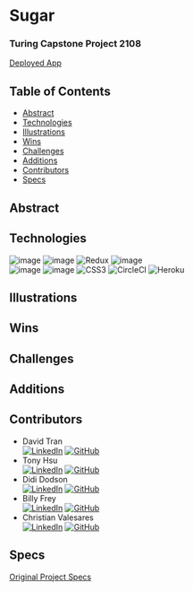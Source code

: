 # Sugar

### Turing Capstone Project 2108

[Deployed App](http://sugar-fe.herokuapp.com/)

## Table of Contents
- [Abstract](#Abstract)
- [Technologies](#Technologies)
- [Illustrations](#Illustrations)
- [Wins](#Wins)
- [Challenges](#Challenges)
- [Additions](#Additions)
- [Contributors](#Contributors)
- [Specs](#Specs)

## Abstract

## Technologies
![image](https://img.shields.io/badge/React-20232A?style=for-the-badge&logo=react&logoColor=61DAFB) ![image](https://img.shields.io/badge/React_Router-CA4245?style=for-the-badge&logo=react-router&logoColor=white) ![Redux](https://img.shields.io/badge/redux-%23593d88.svg?style=for-the-badge&logo=redux&logoColor=white) ![image](https://img.shields.io/badge/JavaScript-323330?style=for-the-badge&logo=javascript&logoColor=F7DF1E)  
![image](https://img.shields.io/badge/Cypress-17202C?style=for-the-badge&logo=cypress&logoColor=white) ![image](https://img.shields.io/badge/HTML5-E34F26?style=for-the-badge&logo=html5&logoColor=white)  ![CSS3](https://img.shields.io/badge/css3-%231572B6.svg?style=for-the-badge&logo=css3&logoColor=white) ![CircleCI](https://img.shields.io/badge/CIRCLECI-%23161616.svg?style=for-the-badge&logo=circleci&logoColor=white) ![Heroku](https://img.shields.io/badge/heroku-%23430098.svg?style=for-the-badge&logo=heroku&logoColor=white)

## Illustrations

## Wins

## Challenges

## Additions

## Contributors
- David Tran  
[![LinkedIn](https://img.shields.io/badge/linkedin-%230077B5.svg?style=for-the-badge&logo=linkedin&logoColor=white)](https://www.linkedin.com/in/david-tran7/) [![GitHub](https://img.shields.io/badge/github-%23121011.svg?style=for-the-badge&logo=github&logoColor=white)](https://github.com/isleofyou)  
- Tony Hsu  
[![LinkedIn](https://img.shields.io/badge/linkedin-%230077B5.svg?style=for-the-badge&logo=linkedin&logoColor=white)](https://www.linkedin.com/in/tonydhsu/) [![GitHub](https://img.shields.io/badge/github-%23121011.svg?style=for-the-badge&logo=github&logoColor=white)](https://github.com/tonydhsu)  
- Didi Dodson  
[![LinkedIn](https://img.shields.io/badge/linkedin-%230077B5.svg?style=for-the-badge&logo=linkedin&logoColor=white)](https://www.linkedin.com/in/didi-dodson) [![GitHub](https://img.shields.io/badge/github-%23121011.svg?style=for-the-badge&logo=github&logoColor=white)](https://github.com/DidiDodson)  
- Billy Frey   
[![LinkedIn](https://img.shields.io/badge/linkedin-%230077B5.svg?style=for-the-badge&logo=linkedin&logoColor=white)](https://www.linkedin.com/in/william-frey/) [![GitHub](https://img.shields.io/badge/github-%23121011.svg?style=for-the-badge&logo=github&logoColor=white)](https://github.com/bfrey08)  
- Christian Valesares  
[![LinkedIn](https://img.shields.io/badge/linkedin-%230077B5.svg?style=for-the-badge&logo=linkedin&logoColor=white)](https://www.linkedin.com/in/christian-valesares/) [![GitHub](https://img.shields.io/badge/github-%23121011.svg?style=for-the-badge&logo=github&logoColor=white)](https://github.com/cvalesares)

## Specs  
[Original Project Specs](https://mod4.turing.edu/projects/capstone/)
